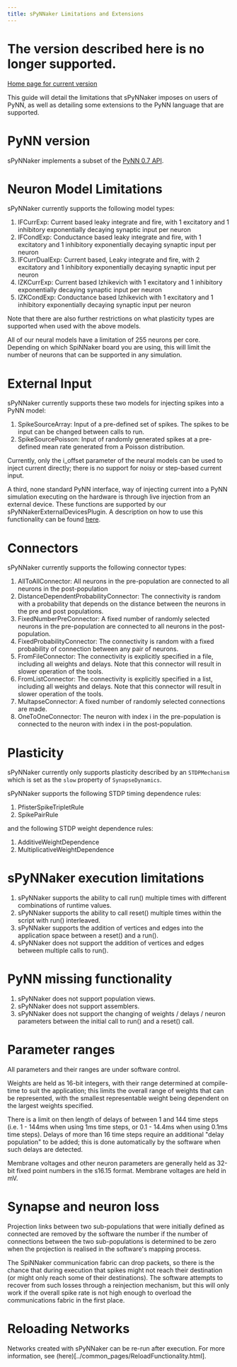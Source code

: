 ```yaml
---
title: sPyNNaker Limitations and Extensions
---
```

# The version described here is no longer supported. 

[Home page for current version](/) 

This guide will detail the limitations that sPyNNaker imposes on users of PyNN, as well as detailing some extensions to the PyNN language that are supported.


# PyNN version

sPyNNaker implements a subset of the [PyNN 0.7 API](http://neuralensemble.org/trac/PyNN/wiki/API-0.7).


# Neuron Model Limitations

sPyNNaker currently supports the following model types:

1. IFCurrExp: Current based leaky integrate and fire, with 1 excitatory and 1 inhibitory exponentially decaying synaptic input per neuron
1. IFCondExp: Conductance based leaky integrate and fire, with 1 excitatory and 1 inhibitory exponentially decaying synaptic input per neuron
1. IFCurrDualExp: Current based, Leaky integrate and fire, with 2 excitatory and 1 inhibitory exponentially decaying synaptic input per neuron
1. IZKCurrExp: Current based Izhikevich with 1 excitatory and 1 inhibitory exponentially decaying synaptic input per neuron 
1. IZKCondExp: Conductance based Izhikevich with 1 excitatory and 1 inhibitory exponentially decaying synaptic input per neuron 

Note that there are also further restrictions on what plasticity types are supported when used with the above models.

All of our neural models have a limitation of 255 neurons per core.  Depending on which SpiNNaker board you are using, this will limit the number of neurons that can be supported in any simulation.


# External Input

sPyNNaker currently supports these two models for injecting spikes into a PyNN model:

1. SpikeSourceArray: Input of a pre-defined set of spikes.  The spikes to be input can be changed between calls to run.
1. SpikeSourcePoisson: Input of randomly generated spikes at a pre-defined mean rate generated from a Poisson distribution.

Currently, only the i_offset parameter of the neural models can be used to inject current directly; there is no support for noisy or step-based current input.

A third, none standard PyNN interface, way of injecting current into a PyNN simulation executing on the hardware is through live injection from an external device. These functions are supported by our sPyNNakerExternalDevicesPlugin.  A description on how to use this functionality can be found [here](SimpleIO-LabManual.pdf).


# Connectors

sPyNNaker currently supports the following connector types:

1. AllToAllConnector: All neurons in the pre-population are connected to all neurons in the post-population
1. DistanceDependentProbabilityConnector: The connectivity is random with a probability that depends on the distance between the neurons in the pre and post populations.
1. FixedNumberPreConnector: A fixed number of randomly selected neurons in the pre-population are connected to all neurons in the post-population.
1. FixedProbabilityConnector: The connectivity is random with a fixed probability of connection between any pair of neurons.
1. FromFileConnector: The connectivity is explicitly specified in a file, including all weights and delays.  Note that this connector will result in slower operation of the tools.
1. FromListConnector: The connectivity is explicitly specified in a list, including all weights and delays.  Note that this connector will result in slower operation of the tools. 
1. MultapseConnector: A fixed number of randomly selected connections are made.
1. OneToOneConnector: The neuron with index i in the pre-population is connected to the neuron with index i in the post-population.

# Plasticity

sPyNNaker currently only supports plasticity described by an ```STDPMechanism``` which is set as the ```slow``` property of ```SynapseDynamics```.

sPyNNaker supports the following STDP timing dependence rules:

1. PfisterSpikeTripletRule
1. SpikePairRule

and the following STDP weight dependence rules:

1. AdditiveWeightDependence
1. MultiplicativeWeightDependence

# sPyNNaker execution limitations

1. sPyNNaker supports the ability to call run() multiple times with different combinations of runtime values. 
1. sPyNNaker supports the ability to call reset() multiple times within the script with run() interleaved.
1. sPyNNaker supports the addition of vertices and edges into the application space between a reset() and a run(). 
1. sPyNNaker does not support the addition of vertices and edges between multiple calls to run().

# PyNN missing functionality

1. sPyNNaker does not support population views.
1. sPyNNaker does not support assemblers.
1. sPyNNaker does not support the changing of weights / delays / neuron parameters between the initial call to run() and a reset() call.

# Parameter ranges

All parameters and their ranges are under software control.  

Weights are held as 16-bit integers, with their range determined at compile-time to suit the application; this limits the overall range of weights that can be represented, with the smallest representable weight being dependent on the largest weights specified.

There is a limit on then length of delays of between 1 and 144 time steps (i.e. 1 - 144ms when using 1ms time steps, or 0.1 - 14.4ms when using 0.1ms time steps).  Delays of more than 16 time steps require an additional "delay population" to be added; this is done automatically by the software when such delays are detected.

Membrane voltages and other neuron parameters are generally held as 32-bit fixed point numbers in the s16.15 format.  Membrane voltages are held in mV.

# Synapse and neuron loss

Projection links between two sub-populations that were initially defined as connected are removed by the software the number if the number of connections between the two sub-populations is determined to be zero when the projection is realised in
the software's mapping process.

The SpiNNaker communication fabric can drop packets, so there is the chance that during
execution that spikes might not reach their destination (or might only reach some of their destinations).  The software attempts to recover from such losses through a reinjection mechanism, but this will only work if the overall spike rate is not high enough to overload the communications fabric in the first place.

# Reloading Networks

Networks created with sPyNNaker can be re-run after execution.  For more information, see (here)[../common_pages/ReloadFunctionality.html].
